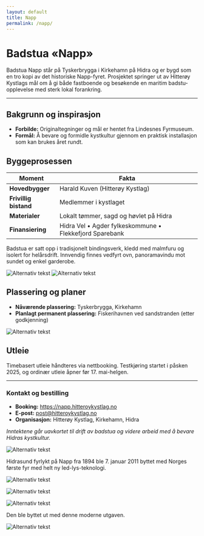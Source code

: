 ```yaml
---
layout: default
title: Napp
permalink: /napp/
---
```


# Badstua «Napp»

Badstua Napp står på Tyskerbrygga i Kirkehamn på Hidra og er bygd som en tro kopi av det historiske Napp-fyret. Prosjektet springer ut av Hitterøy Kystlags mål om å gi både fastboende og besøkende en maritim badstu-opplevelse med sterk lokal forankring.

---

## Bakgrunn og inspirasjon
- **Forbilde:** Originaltegninger og mål er hentet fra Lindesnes Fyrmuseum.  
- **Formål:** Å bevare og formidle kystkultur gjennom en praktisk installasjon som kan brukes året rundt.

## Byggeprosessen

| Moment               | Fakta                                                                 |
|----------------------|------------------------------------------------------------------------|
| **Hovedbygger**      | Harald Kuven (Hitterøy Kystlag)                                        |
| **Frivillig bistand**| Medlemmer i kystlaget                                                  |
| **Materialer**       | Lokalt tømmer, sagd og høvlet på Hidra                                 |
| **Finansiering**     | Hidra Vel • Agder fylkeskommune • Flekkefjord Sparebank                |


Badstua er satt opp i tradisjonelt bindingsverk, kledd med malmfuru og isolert for helårsdrift. Innvendig finnes vedfyrt ovn, panoramavindu mot sundet og enkel garderobe.

![Alternativ tekst](/assets/img/napp/a3c8df3e-ece4-4d40-a877-8fa14bd810ae.jpg)
![Alternativ tekst](/assets/img/napp/39569e42-4809-4a0f-a55a-832f98e1bf62.jpg)

## Plassering og planer
- **Nåværende plassering:** Tyskerbrygga, Kirkehamn  
- **Planlagt permanent plassering:** Fiskerihavnen ved sandstranden (etter godkjenning)

![Alternativ tekst](/assets/img/napp/7d250deb-e4a5-48be-bc11-b6aeb51d782e.jpg)

## Utleie
Timebasert utleie håndteres via nettbooking. Testkjøring startet i påsken 2025, og ordinær utleie åpner før 17. mai-helgen.

---

### Kontakt og bestilling
- **Booking:** <https://napp.hitteroykystlag.no>  
- **E-post:** post@hitteroykystlag.no  
- **Organisasjon:** Hitterøy Kystlag, Kirkehamn, Hidra  

_Inntektene går uavkortet til drift av badstua og videre arbeid med å bevare Hidras kystkultur._



![Alternativ tekst](/assets/img/napp.jpg)

Hidrasund fyrlykt på Napp fra 1894 ble 7. januar 2011 byttet med Norges første fyr med helt ny led-lys-teknologi.

![Alternativ tekst](/assets/img/napp/2a6aac3c-df09-4c3c-917b-fb3190c8ca28.jpg)

![Alternativ tekst](/assets/img/napp/ee71f671-87f1-4f65-951e-42b00b74c1b3.jpg)

![Alternativ tekst](/assets/img/napp/e8df2812-da5e-4f45-8f34-509d224a4074.jpg)

Den ble byttet ut med denne moderne utgaven.

![Alternativ tekst](/assets/img/napp/72ff5bda-4c5a-4396-915e-b616ebd83072.jpg)
